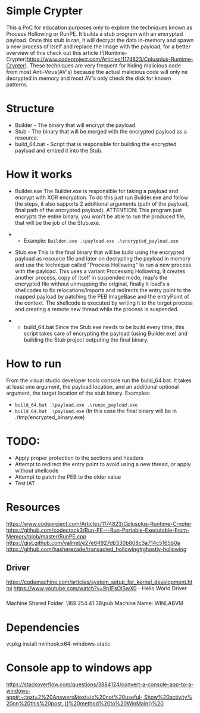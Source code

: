# Simple Crypter
This a PoC for education purposes only to explore the techniques known as Process Hollowing or RunPE.
It builds a stub program with an encrypted payload. Once this stub is ran, it will decrypt the data in-memory and spawn a new process of itself and replace the image with the payload, for a better overview of this check out this article (![Runtime-Crypter]https://www.codeproject.com/Articles/1174823/Cplusplus-Runtime-Crypter).
These techniques are very frequent for hiding malicious code from most Anti-Virus(AV's) because the actual malicious code will only ne decrypted in memory and most AV's only check the disk for known patterns. 


# Structure
- Builder - The binary that will encrypt the payload.
- Stub - The binary that will be merged with the encrypted payload as a resource.
- build_64.bat - Script that is responsible for building the encrypted payload and embed it into the Stub. 

# How it works
- Builder.exe
The Builder.exe is responsible for taking a payload and encrypt with XOR encryption.
To do this just run Builder.exe and follow the steps, it also supports 2 additional arguments (path of the payload, final path of the encrypted payload).
ATTENTION: This program just encrypts the entire binary, you won't be able to run the produced file, that will be the job of the Stub.exe.
- - Example: ```Builder.exe .\payload.exe .\encrypted_payload.exe```

- Stub.exe
This is the final binary that will be build using the encrypted payload as resource file and later on decrypting the payload in memory and use the technique called "Process Hollowing" to run a new process with the payload.
This uses a variant Processing Hollowing, it creates another process, copy of itself in suspended mode, map's the encrypted file without unmapping the original, finally it load's a shellcodes to fix relocations/imports and redirects the entry point to the mapped payload by patching the PEB ImageBase and the entryPoint of the context.
The shellcode is executed by writing it to the target process and creating a remote new thread while the process is suspended.

- - build_64.bat
Since the Stub.exe needs to be build every time, this script takes care of encrypting the payload (using Builder.exe) and building the Stub project outputing the final binary.


# How to run
From the visual studio developer tools console run the build_64.bat.
It takes at least one argument, the payload location, and an additional optional argument, the target location of the stub binary.
Examples:
- ```build_64.bat .\payload.exe .\runpe_payload.exe```
- ```build_64.bat .\payload.exe``` (In this case the final binary will be in ./tmp/encrypted_binary.exe)


# TODO:
- Apply proper protection to the sections and headers
- Attempt to redirect the entry point to avoid using a new thread, or apply without shellcode
- Attempt to patch the PEB to the older value
- Test IAT

# Resources
https://www.codeproject.com/Articles/1174823/Cplusplus-Runtime-Crypter
https://github.com/codecrack3/Run-PE---Run-Portable-Executable-From-Memory/blob/master/RunPE.cpp
https://gist.github.com/valinet/e27e64927db330b808c3a714c5165b0a
https://github.com/hasherezade/transacted_hollowing#ghostly-hollowing

## Driver
https://codemachine.com/articles/system_setup_for_kernel_development.html
https://www.youtube.com/watch?v=9h1FsOISwX0 - Hello World Driver

###
Machine Shared Folder: \\169.254.41.38\pub
Machine Name: WINLABVM

# Dependencies
vcpkg install minhook:x64-windows-static

# Console app to windows app
https://stackoverflow.com/questions/3884124/convert-a-console-app-to-a-windows-app#:~:text=2%20Answers&text=is%20not%20useful-,Show%20activity%20on%20this%20post.,()%20method%20to%20WinMain()%20.